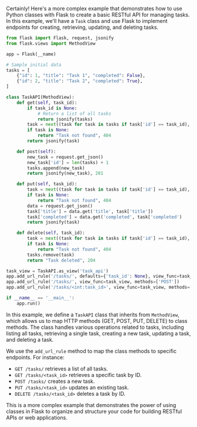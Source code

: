 Certainly! Here's a more complex example that demonstrates how to use Python classes with Flask to create a basic RESTful API for managing tasks. In this example, we'll have a `Task` class and use Flask to implement endpoints for creating, retrieving, updating, and deleting tasks.

```python
from flask import Flask, request, jsonify
from flask.views import MethodView

app = Flask(__name)

# Sample initial data
tasks = [
    {"id": 1, "title": "Task 1", "completed": False},
    {"id": 2, "title": "Task 2", "completed": True},
]

class TaskAPI(MethodView):
    def get(self, task_id):
        if task_id is None:
            # Return a list of all tasks
            return jsonify(tasks)
        task = next((task for task in tasks if task['id'] == task_id), None)
        if task is None:
            return "Task not found", 404
        return jsonify(task)

    def post(self):
        new_task = request.get_json()
        new_task['id'] = len(tasks) + 1
        tasks.append(new_task)
        return jsonify(new_task), 201

    def put(self, task_id):
        task = next((task for task in tasks if task['id'] == task_id), None)
        if task is None:
            return "Task not found", 404
        data = request.get_json()
        task['title'] = data.get('title', task['title'])
        task['completed'] = data.get('completed', task['completed')
        return jsonify(task)

    def delete(self, task_id):
        task = next((task for task in tasks if task['id'] == task_id), None)
        if task is None:
            return "Task not found", 404
        tasks.remove(task)
        return "Task deleted", 204

task_view = TaskAPI.as_view('task_api')
app.add_url_rule('/tasks/', defaults={'task_id': None}, view_func=task_view, methods=['GET'])
app.add_url_rule('/tasks/', view_func=task_view, methods=['POST'])
app.add_url_rule('/tasks/<int:task_id>', view_func=task_view, methods=['GET', 'PUT', 'DELETE'])

if __name__ == '__main__':
    app.run()
```

In this example, we define a `TaskAPI` class that inherits from `MethodView`, which allows us to map HTTP methods (GET, POST, PUT, DELETE) to class methods. The class handles various operations related to tasks, including listing all tasks, retrieving a single task, creating a new task, updating a task, and deleting a task.

We use the `add_url_rule` method to map the class methods to specific endpoints. For instance:

- `GET /tasks/` retrieves a list of all tasks.
- `GET /tasks/<task_id>` retrieves a specific task by ID.
- `POST /tasks/` creates a new task.
- `PUT /tasks/<task_id>` updates an existing task.
- `DELETE /tasks/<task_id>` deletes a task by ID.

This is a more complex example that demonstrates the power of using classes in Flask to organize and structure your code for building RESTful APIs or web applications.
